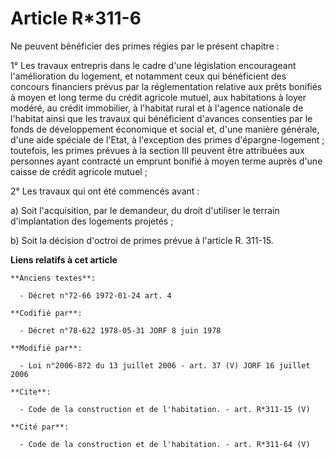 # Article R*311-6

Ne peuvent bénéficier des primes régies par le présent chapitre : 

1° Les travaux entrepris dans le cadre d'une législation encourageant l'amélioration du logement, et notamment ceux qui
bénéficient des concours financiers prévus par la réglementation relative aux prêts bonifiés à moyen et long terme du crédit
agricole mutuel, aux habitations à loyer modéré, au crédit immobilier, à l'habitat rural et à l'agence nationale de l'habitat
ainsi que les travaux qui bénéficient d'avances consenties par le fonds de développement économique et social et, d'une
manière générale, d'une aide spéciale de l'Etat, à l'exception des primes d'épargne-logement ; toutefois, les primes prévues
à la section III peuvent être attribuées aux personnes ayant contracté un emprunt bonifié à moyen terme auprès d'une caisse
de crédit agricole mutuel ; 

2° Les travaux qui ont été commencés avant : 

a) Soit l'acquisition, par le demandeur, du droit d'utiliser le terrain d'implantation des logements projetés ; 

b) Soit la décision d'octroi de primes prévue à l'article R. 311-15.

**Liens relatifs à cet article**

	**Anciens textes**:

	  - Décret n°72-66 1972-01-24 art. 4

	**Codifié par**:

	  - Décret n°78-622 1978-05-31 JORF 8 juin 1978

	**Modifié par**:

	  - Loi n°2006-872 du 13 juillet 2006 - art. 37 (V) JORF 16 juillet 2006

	**Cite**:

	  - Code de la construction et de l'habitation. - art. R*311-15 (V)

	**Cité par**:

	  - Code de la construction et de l'habitation. - art. R*311-64 (V)
